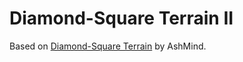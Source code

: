 # Diamond-Square Terrain II

Based on [Diamond-Square Terrain](https://codepen.io/ashmind/pen/qALth) by AshMind.
